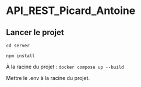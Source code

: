 # API_REST_Picard_Antoine

## Lancer le projet
```cd server```

```npm install```

À la racine du projet : 
```docker compose up --build```

Mettre le .env à la racine du projet.
